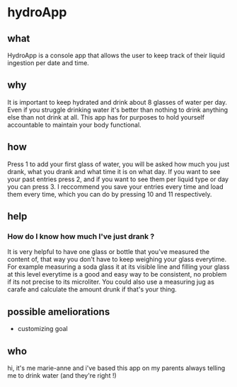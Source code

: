 # hydroApp

## what
HydroApp is a console app that allows the user to keep track of their liquid ingestion per date and time.

##  why
It is important to keep hydrated and drink about 8 glasses of water per day. Even if you struggle drinking water it's better than nothing to drink anything else than not drink at all. This app has for purposes to hold yourself accountable to maintain your body functional.

##  how 
Press 1 to add your first glass of water, you will be asked how much you just drank, what you drank and what time it is on what day.
If you want to see your past entries press 2, and if you want to see them per liquid type or day you can press 3.
I reccommend you save your entries every time and load them every time, which you can do by pressing 10 and 11 respectively.

##  help
### How do I know how much I've just drank ?
It is very helpful to have one glass or bottle that you've measured the content of, that way you don't have to keep weighing your glass everytime.
For example measuring a soda glass it at its visible line and filling your glass at this level everytime is a good and easy way to be consistent, no problem if its not precise to its microliter.
You could also use a measuring jug as carafe and calculate the amount drunk if that's your thing.

## possible ameliorations
- customizing goal

##  who
hi, it's me marie-anne and i've based this app on my parents always telling me to drink water (and they're right !)



